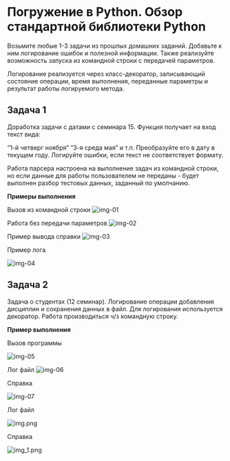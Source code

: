 # Погружение в Python. Обзор стандартной библиотеки Python

Возьмите любые 1-3 задачи из прошлых домашних заданий. Добавьте к ним логирование ошибок и полезной информации. Также реализуйте возможность запуска из командной строки с передачей параметров.

Логирование реализуется через класс-декоратор, записывающий состояние операции, время выполнения, переданные параметры и результат работы логируемого метода.

## Задача 1
Доработка задачи с датами с семинара 15.
Функция получает на вход текст вида:

“1-й четверг ноября”
“3-я среда мая” и т.п.
Преобразуйте его в дату в текущем году. Логируйте ошибки, если текст не соответствует формату.

Работа парсера настроена на выполнение задач из командной строки, но если данные для работы пользователем не переданы - будет выполнен разбор тестовых данных, заданный по умолчанию.

**Примеры выполнения**

Вызов из командной строки
![img-01](https://github.com/Amrik97/python_hm_15/assets/121186386/d5b336f9-be1e-4dcf-8a39-e5b9815152cc)

Работа без передачи параметров
![img-02](https://github.com/Amrik97/python_hm_15/assets/121186386/0743edbc-9e9b-4e07-afbb-22cd474c505e)

Пример вывода справки
![img-03](https://github.com/Amrik97/python_hm_15/assets/121186386/bcea3fea-7a3e-4373-8cd8-79b152fbb335)

Пример лога

![img-04](https://github.com/Amrik97/python_hm_15/assets/121186386/c872a5b2-45ea-4924-85e5-33e2c05c0f34)

## Задача 2
Задача о студентах (12 семинар). Логирование операции добавления дисциплин и сохранения данных в файл. Для логирования используется декоратор. Работа производиться ч/з командную строку.

**Пример выполнения**

Вызов программы

![img-05](https://github.com/Amrik97/python_hm_15/assets/121186386/eef45586-e1d5-4557-a150-00d9b6471242)


Лог файл
![img-06](https://github.com/Amrik97/python_hm_15/assets/121186386/43d60437-5082-45aa-b26a-58e61b924872)


Справка

![img-07](https://github.com/Amrik97/python_hm_15/assets/121186386/e8e816f6-8bd1-4405-a0c0-7d5b525a35b2)


Лог файл

![img.png](img/img-06.png)

Справка 

![img_1.png](img/img-07.png)
